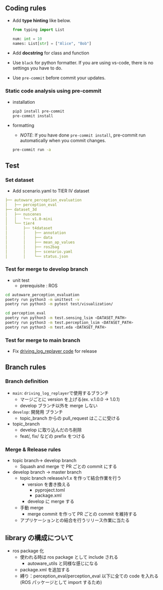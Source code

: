 ## Coding rules

- Add **type hinting** like below.

  ```python
  from typing import List

  num: int = 10
  names: List[str] = ["Alice", "Bob"]
  ```

- Add **docstring** for class and function
- Use `black` for python formatter. If you are using vs-code, there is no settings you have to do.
- Use `pre-commit` before commit your updates.

### Static code analysis using pre-commit

- installation

  ```bash
  pip3 install pre-commit
  pre-commit install
  ```

- formatting

  - _NOTE_: If you have done `pre-commit install`, pre-commit run automatically when you commit changes.

  ```bash
  pre-commit run -a
  ```

## Test

### Set dataset

- Add scenario.yaml to TIER IV dataset

```yaml
├── autoware_perception_evaluation
│   ├── perception_eval
├── dataset_3d
│   ├── nuscenes
│   │   └── v1.0-mini
│   └── tier4
│       ├── t4dataset
│       │    ├── annotation
│       │    ├── data
│       │    ├── mean_ap_values
│       │    ├── ros2bag
│       │    ├── scenario.yaml
│       │    └── status.json
```

### Test for merge to develop branch

- unit test
  - prerequisite : ROS

```bash
cd autoware_perception_evaluation
poetry run python3 -m unittest -v
poetry run python3 -m pytest test/visualization/
```

```bash
cd perception_eval
poetry run python3 -m test.sensing_lsim <DATASET_PATH>
poetry run python3 -m test.perception_lsim <DATASET_PATH>
poetry run python3 -m test.eda <DATASET_PATH>
```

### Test for merge to main branch

- Fix [driving_log_replayer code](https://github.com/tier4/driving_log_replayer) for release

## Branch rules

### Branch definition

- `main`: `driving_log_replayer`で使用するブランチ
  - マージごとに version を上げる(ex. v.1.0.0 -> 1.0.1)
  - develop ブランチ以外を merge しない
- `develop`: 開発用 ブランチ
  - topic_branch からの pull_request はここに受ける
- topic_branch
  - develop に取り込んだのち削除
  - feat/, fix/ などの prefix をつける

### Merge & Release rules

- topic branch-> develop branch
  - Squash and merge で PR ごとの commit にする
- develop branch -> master branch
  - topic branch release/v1.x を作って結合作業を行う
    - version を書き換える
      - pyproject.toml
      - package.xml
    - develop に merge する
  - 手動 merge
    - merge commit を作って PR ごとの commit を維持する
  - アプリケーションとの結合を行うリリース作業に当たる

## library の構成について

- ros package 化
  - 使われる時は ros package として include される
    - autoware_utils と同様な感じになる
  - package.xml を追加する
  - 縛り：perception_eval/perception_eval 以下に全ての code を入れる(ROS パッケージとして import するため)
